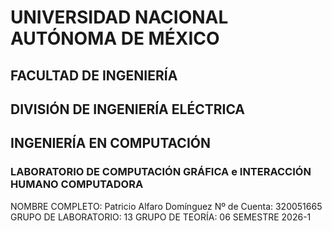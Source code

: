 # UNIVERSIDAD NACIONAL AUTÓNOMA DE MÉXICO
## FACULTAD DE INGENIERÍA
## DIVISIÓN DE INGENIERÍA ELÉCTRICA
## INGENIERÍA EN COMPUTACIÓN
### LABORATORIO DE COMPUTACIÓN GRÁFICA e INTERACCIÓN HUMANO COMPUTADORA


NOMBRE COMPLETO: Patricio Alfaro Domínguez
Nº de Cuenta: 320051665
GRUPO DE LABORATORIO: 13
GRUPO DE TEORÍA: 06
SEMESTRE 2026-1
